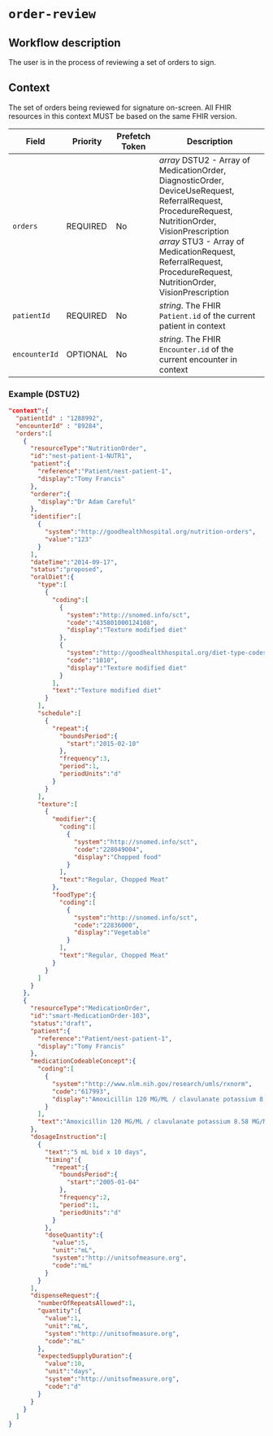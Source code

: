 # `order-review`

## Workflow description

The user is in the process of reviewing a set of orders to sign.

## Context

The set of orders being reviewed for signature on-screen. All FHIR resources in this context MUST be based on the same FHIR version.

Field | Priority | Prefetch Token | Description
----- | -------- | ---- | ----
`orders` | REQUIRED | No | *array* DSTU2 - Array of MedicationOrder, DiagnosticOrder, DeviceUseRequest, ReferralRequest, ProcedureRequest, NutritionOrder, VisionPrescription <br/> *array* STU3 - Array of MedicationRequest, ReferralRequest, ProcedureRequest, NutritionOrder, VisionPrescription
`patientId` | REQUIRED | No | *string*.  The FHIR `Patient.id` of the current patient in context
`encounterId` | OPTIONAL | No | *string*.  The FHIR `Encounter.id` of the current encounter in context

### Example (DSTU2)

```json
"context":{
  "patientId" : "1288992",
  "encounterId" : "89284",
  "orders":[  
    {  
      "resourceType":"NutritionOrder",
      "id":"nest-patient-1-NUTR1",
      "patient":{  
        "reference":"Patient/nest-patient-1",
        "display":"Tomy Francis"
      },
      "orderer":{  
        "display":"Dr Adam Careful"
      },
      "identifier":[  
        {  
          "system":"http://goodhealthhospital.org/nutrition-orders",
          "value":"123"
        }
      ],
      "dateTime":"2014-09-17",
      "status":"proposed",
      "oralDiet":{  
        "type":[  
          {  
            "coding":[  
              {  
                "system":"http://snomed.info/sct",
                "code":"435801000124108",
                "display":"Texture modified diet"
              },
              {  
                "system":"http://goodhealthhospital.org/diet-type-codes",
                "code":"1010",
                "display":"Texture modified diet"
              }
            ],
            "text":"Texture modified diet"
          }
        ],
        "schedule":[  
          {  
            "repeat":{  
              "boundsPeriod":{  
                "start":"2015-02-10"
              },
              "frequency":3,
              "period":1,
              "periodUnits":"d"
            }
          }
        ],
        "texture":[  
          {  
            "modifier":{  
              "coding":[  
                {  
                  "system":"http://snomed.info/sct",
                  "code":"228049004",
                  "display":"Chopped food"
                }
              ],
              "text":"Regular, Chopped Meat"
            },
            "foodType":{  
              "coding":[  
                {  
                  "system":"http://snomed.info/sct",
                  "code":"22836000",
                  "display":"Vegetable"
                }
              ],
              "text":"Regular, Chopped Meat"
            }
          }
        ]
      }
    },
    {  
      "resourceType":"MedicationOrder",
      "id":"smart-MedicationOrder-103",
      "status":"draft",
      "patient":{  
        "reference":"Patient/nest-patient-1",
        "display":"Tomy Francis"
      },
      "medicationCodeableConcept":{  
        "coding":[  
          {  
            "system":"http://www.nlm.nih.gov/research/umls/rxnorm",
            "code":"617993",
            "display":"Amoxicillin 120 MG/ML / clavulanate potassium 8.58 MG/ML Oral Suspension"
          }
        ],
        "text":"Amoxicillin 120 MG/ML / clavulanate potassium 8.58 MG/ML Oral Suspension"
      },
      "dosageInstruction":[  
        {  
          "text":"5 mL bid x 10 days",
          "timing":{  
            "repeat":{  
              "boundsPeriod":{  
                "start":"2005-01-04"
              },
              "frequency":2,
              "period":1,
              "periodUnits":"d"
            }
          },
          "doseQuantity":{  
            "value":5,
            "unit":"mL",
            "system":"http://unitsofmeasure.org",
            "code":"mL"
          }
        }
      ],
      "dispenseRequest":{  
        "numberOfRepeatsAllowed":1,
        "quantity":{  
          "value":1,
          "unit":"mL",
          "system":"http://unitsofmeasure.org",
          "code":"mL"
        },
        "expectedSupplyDuration":{  
          "value":10,
          "unit":"days",
          "system":"http://unitsofmeasure.org",
          "code":"d"
        }
      }
    }
  ]
}
```
